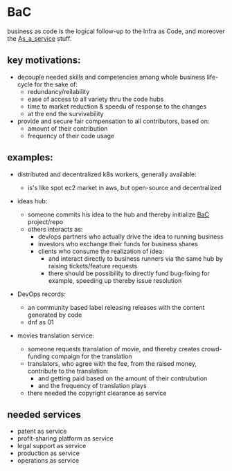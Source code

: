 # BaC

business as code is the logical follow-up to the Infra as Code, and moreover the [As_a_service](https://en.wikipedia.org/wiki/As_a_service) stuff.

## key motivations:

- decouple needed skills and competencies among whole business life-cycle for the sake of:
  - redundancy/reilability
  - ease of access to all variety thru the code hubs
  - time to market reduction & speedu of response to the changes 
  - at the end the survivability 
- provide and secure fair compensation to all contributors, based on:
  - amount of their contribution
  - frequency of their code usage

## examples:

- distributed and decentralized k8s workers, generally available:
  - is's like spot ec2 market in aws, but open-source and decentralized
  
- ideas hub:
  - someone commits his idea to the hub and thereby initialize [BaC](#BaC) project/repo
  - others interacts as:
    - dev/ops partners who actually drive the idea to running business
    - investors who exchange their funds for business shares
    - clients who consume the realization of idea:
      - and interact directly to business runners via the same hub by raising tickets/feature requests
      - there should be possibility to directly fund bug-fixing for example, speeding up thereby issue resolution
      
- DevOps records: 
  - an community based label releasing releases with the content generated by code
  - dnf as 01

- movies translation service:
  - someone requests translation of movie, and thereby creates crowd-funding compaign for the translation  
  - translators, who agree with the fee, from the raised money, contribute to the translation:
    - and getting paid based on the amount of their contrubution
    - and the frequency of translation plays
  - there needed the copyright clearance as service
  
## needed services

- patent as service
- profit-sharing platform as service
- legal support as service
- production as service
- operations as service


